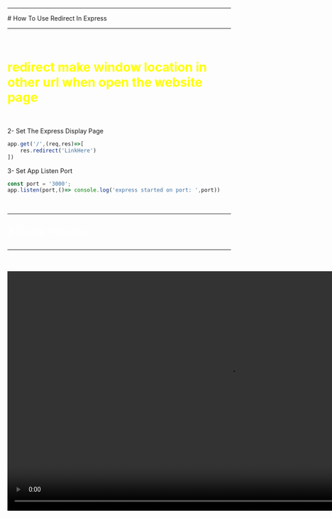 
</head>
<hr>
<span class="span"># How To Use Redirect In Express</span>
<hr>


<br>

<h1 style='color:yellow'>redirect make window location in other url when open the website  page</h1>
<br>

<p>2- Set The Express Display Page</p>

```js
app.get('/',(req,res)=>[
    res.redirect('LinkHere')
])
```

<p>3- Set App Listen Port</p>

```js
const port = '3000';
app.listen(port,()=> console.log('express started on port: ',port))
```

<br>
<hr>
<p style='color:white;font-size:25px'># Code Preview:</p>
<hr><br><br>
 <video width="1000" height="540" controls>
  <source src="../videos/bandicam_2024-04-15_02-40-12-788(2).mp4" type="video/mp4">
  <source src="../videos/bandicam_2024-04-15_02-40-12-788(2).ogg" type="video/ogg">
Your browser does not support the video tag.
</video>
